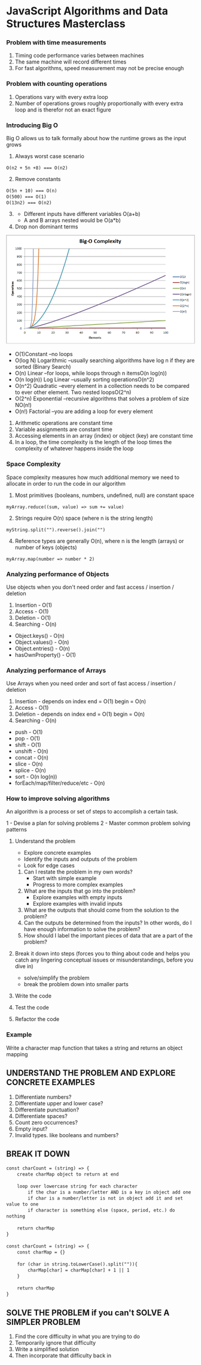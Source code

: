 # JavaScript Algorithms and Data Structures Masterclass

### Problem with time measurements
1. Timing code performance varies between machines
2. The same machine will record different times
3. For fast algorithms, speed measurement may not be precise enough

### Problem with counting operations
1. Operations vary with every extra loop
2. Number of operations grows roughly proportionally with every extra loop and is therefor not an exact figure

### Introducing Big O
Big O allows us to talk formally about how the runtime grows as the input grows

1. Always worst case scenario
```
O(n2 + 5n +8) === O(n2)
```
2. Remove constants
```
O(5n + 10) === O(n)
O(500) === O(1)
O(13n2) === O(n2)
```
3. - Different inputs have different variables O(a+b)
   - A and B arrays nested would be O(a*b)
4. Drop non dominant terms

![Big O Chart](big-o-chart.png)

- O(1)Constant –no loops
- O(log N) Logarithmic –usually searching algorithms have log n if they are sorted (Binary Search)
- O(n) Linear –for loops, while loops through n itemsO(n log(n))
- O(n log(n)) Log Linear –usually sorting operationsO(n^2)
- O(n^2) Quadratic –every element in a collection needs to be compared to ever other element. Two nested loopsO(2^n)
- O(2^n) Exponential –recursive algorithms that solves a problem of size NO(n!)
- O(n!) Factorial –you are adding a loop for every element

1. Arithmetic operations are constant time
2. Variable assignments are constant time
3. Accessing elements in an array (index) or object (key) are constant time
4. In a loop, the time complexity is the length of the loop times the complexity of whatever happens inside the loop

### Space Complexity
Space complexity measures how much additional memory we need to allocate in order to run the code in our algorithm

1. Most primitives (booleans, numbers, undefined, null) are constant space
```
myArray.reduce((sum, value) => sum += value)
```
2. Strings require O(n) space (where n is the string length)
```
myString.split("").reverse().join("")
```
4. Reference types are generally O(n), where n is the length (arrays) or number of keys (objects)
```
myArray.map(number => number * 2)
```

### Analyzing performance of Objects
Use objects when you don't need order and fast access / insertion / deletion
1. Insertion - O(1)
2. Access - O(1)
3. Deletion - O(1)
4. Searching - O(n)

- Object.keys() - O(n)
- Object.values() - O(n)
- Object.entries() - O(n)
- hasOwnProperty() - O(1)

### Analyzing performance of Arrays
Use Arrays when you need order and sort of fast access / insertion / deletion
1. Insertion - depends on index end = O(1) begin = O(n)
2. Access - O(1)
3. Deletion - depends on index end = O(1) begin = O(n)
4. Searching - O(n)

- push - O(1)
- pop - O(1)
- shift - O(1)
- unshift - O(n)
- concat - O(n)
- slice - O(n)
- splice - O(n)
- sort - O(n log(n))
- forEach/map/filter/reduce/etc - O(n)

### How to improve solving algorithms
An algorithm is a process or set of steps to accomplish a certain task.

1 - Devise a plan for solving problems
2 - Master common problem solving patterns

1. Understand the problem
   - Explore concrete examples
   - Identify the inputs and outputs of the problem
   - Look for edge cases

   1.  Can I restate the problem in my own words?
		- Start with simple example
		- Progress to more complex examples
   2.  What are the inputs that go into the problem?
		- Explore examples with empty inputs
		- Explore examples with invalid inputs
   3.  What are the outputs that should come from the solution to the problem?
   4.  Can the outputs be determined from the inputs? In other words, do I have enough information to solve the problem?
   5.  How should I label the important pieces of data that are a part of the problem?

2. Break it down into steps (forces you to thing about code and helps you catch any lingering conceptual issues or misunderstandings, before you dive in)
   - solve/simplify the problem
   - break the problem down into smaller parts

3. Write the code
4. Test the code
5. Refactor the code

### Example
Write a character map function that takes a string and returns an object mapping

UNDERSTAND THE PROBLEM AND EXPLORE CONCRETE EXAMPLES
----------------------------------------------------
1. Differentiate numbers?
2. Differentiate upper and lower case?
3. Differentiate punctuation?
4. Differentiate spaces?
5. Count zero occurrences?
6. Empty input?
7. Invalid types. like booleans and numbers?

BREAK IT DOWN
-------------
```
const charCount = (string) => {
	create charMap object to return at end

	loop over lowercase string for each character
		if the char is a number/letter AND is a key in object add one
		if char is a number/letter is not in object add it and set value to one
		if character is something else (space, period, etc.) do nothing

	return charMap
}

const charCount = (string) => {
	const charMap = {}

	for (char in string.toLowerCase().split("")){
		charMap[char] = charMap[char] + 1 || 1
	}

	return charMap
}
```
SOLVE THE PROBLEM if you can't SOLVE A SIMPLER PROBLEM
------------------------------------------------------
1. Find the core difficulty in what you are trying to do
2. Temporarily ignore that difficulty
3. Write a simplified solution
4. Then incorporate that difficulty back in
